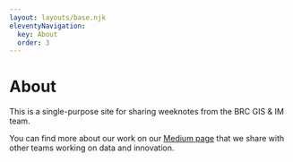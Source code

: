 ```yaml
---
layout: layouts/base.njk
eleventyNavigation:
  key: About
  order: 3
---
```

# About 

This is a single-purpose site for sharing weeknotes from the BRC GIS & IM team. 

You can find more about our work on our [Medium page](https://medium.com/digital-and-innovation-at-british-red-cross) 
that we share with other teams working on data and innovation. 